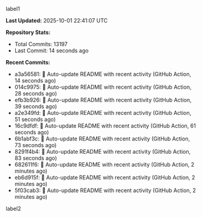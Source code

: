
label1 
<!-- ACTIVITY_START -->
**Last Updated:** 2025-10-01 22:41:07 UTC

**Repository Stats:**
- Total Commits: 13197
- Last Commit: 14 seconds ago

**Recent Commits:**
- a3a56581: 🤖 Auto-update README with recent activity (GitHub Action, 14 seconds ago)
- 014c9975: 🤖 Auto-update README with recent activity (GitHub Action, 28 seconds ago)
- efb3b926: 🤖 Auto-update README with recent activity (GitHub Action, 39 seconds ago)
- a2e349fd: 🤖 Auto-update README with recent activity (GitHub Action, 51 seconds ago)
- 16c9dfdf: 🤖 Auto-update README with recent activity (GitHub Action, 61 seconds ago)
- 6b1abf3c: 🤖 Auto-update README with recent activity (GitHub Action, 73 seconds ago)
- 8291f4b4: 🤖 Auto-update README with recent activity (GitHub Action, 83 seconds ago)
- 682611f6: 🤖 Auto-update README with recent activity (GitHub Action, 2 minutes ago)
- eb6d915f: 🤖 Auto-update README with recent activity (GitHub Action, 2 minutes ago)
- 5f03cab3: 🤖 Auto-update README with recent activity (GitHub Action, 2 minutes ago)
<!-- ACTIVITY_END -->

label2
